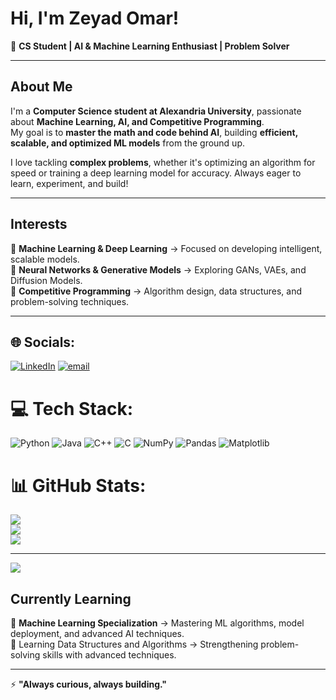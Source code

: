 # Hi, I'm Zeyad Omar!  

🚀 **CS Student | AI & Machine Learning Enthusiast | Problem Solver**  

---

## About Me  
I'm a **Computer Science student at Alexandria University**, passionate about **Machine Learning, AI, and Competitive Programming**.  
My goal is to **master the math and code behind AI**, building **efficient, scalable, and optimized ML models** from the ground up.  

I love tackling **complex problems**, whether it's optimizing an algorithm for speed or training a deep learning model for accuracy. Always eager to learn, experiment, and build!  

---

## Interests  
🔹 **Machine Learning & Deep Learning** → Focused on developing intelligent, scalable models.  
🔹 **Neural Networks & Generative Models** → Exploring GANs, VAEs, and Diffusion Models.  
🔹 **Competitive Programming** → Algorithm design, data structures, and problem-solving techniques.  

---


## 🌐 Socials:
[![LinkedIn](https://img.shields.io/badge/LinkedIn-%230077B5.svg?logo=linkedin&logoColor=white)](https://linkedin.com/in/https://www.linkedin.com/in/zeyad-omar-aa1655244?lipi=urn%3Ali%3Apage%3Ad_flagship3_profile_view_base_contact_details%3BZLoUJX3DSyeOklskqz2bTg%3D%3D) [![email](https://img.shields.io/badge/Email-D14836?logo=gmail&logoColor=white)](mailto:zeyadyasser027@gmail.com) 

# 💻 Tech Stack:
![Python](https://img.shields.io/badge/python-3670A0?style=for-the-badge&logo=python&logoColor=ffdd54) ![Java](https://img.shields.io/badge/java-%23ED8B00.svg?style=for-the-badge&logo=openjdk&logoColor=white) ![C++](https://img.shields.io/badge/c++-%2300599C.svg?style=for-the-badge&logo=c%2B%2B&logoColor=white) ![C](https://img.shields.io/badge/c-%2300599C.svg?style=for-the-badge&logo=c&logoColor=white) ![NumPy](https://img.shields.io/badge/numpy-%23013243.svg?style=for-the-badge&logo=numpy&logoColor=white) ![Pandas](https://img.shields.io/badge/pandas-%23150458.svg?style=for-the-badge&logo=pandas&logoColor=white) ![Matplotlib](https://img.shields.io/badge/Matplotlib-%23ffffff.svg?style=for-the-badge&logo=Matplotlib&logoColor=black)
# 📊 GitHub Stats:
![](https://github-readme-stats.vercel.app/api?username=ZeyadOmar27&theme=dark&hide_border=false&include_all_commits=false&count_private=false)<br/>
![](https://nirzak-streak-stats.vercel.app/?user=ZeyadOmar27&theme=dark&hide_border=false)<br/>
![](https://github-readme-stats.vercel.app/api/top-langs/?username=ZeyadOmar27&theme=dark&hide_border=false&include_all_commits=false&count_private=false&layout=compact)

---
[![](https://visitcount.itsvg.in/api?id=ZeyadOmar27&icon=0&color=0)](https://visitcount.itsvg.in)

<!-- Proudly created with GPRM ( https://gprm.itsvg.in ) -->

## Currently Learning  
📌 **Machine Learning Specialization** → Mastering ML algorithms, model deployment, and advanced AI techniques.  
📌 Learning Data Structures and Algorithms → Strengthening problem-solving skills with advanced techniques.

---


⚡ **"Always curious, always building."**  


